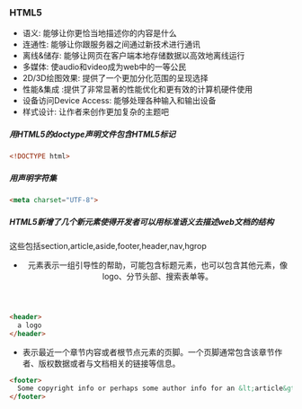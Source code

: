 ### HTML5
- 语义: 能够让你更恰当地描述你的内容是什么
- 连通性: 能够让你跟服务器之间通过新技术进行通讯
- 离线&储存: 能够让网页在客户端本地存储数据以高效地离线运行
- 多媒体: 使audio和video成为web中的一等公民
- 2D/3D绘图效果: 提供了一个更加分化范围的呈现选择
- 性能&集成 :提供了非常显著的性能优化和更有效的计算机硬件使用
- 设备访问Device Access: 能够处理各种输入和输出设备
- 样式设计: 让作者来创作更加复杂的主题吧


##### 用HTML5的doctype声明文件包含HTML5标记
```html
<!DOCTYPE html>
```

##### 用<meta charset>声明字符集
```html
<meta charset="UTF-8">
```

##### HTML5新增了几个新元素使得开发者可以用标准语义去描述web文档的结构
这些包括section,article,aside,footer,header,nav,hgrop

* <header>元素表示一组引导性的帮助，可能包含标题元素，也可以包含其他元素，像logo、分节头部、搜索表单等。
```html
<header>
  a logo
</header>
```

* <footer>表示最近一个章节内容或者根节点元素的页脚。一个页脚通常包含该章节作者、版权数据或者与文档相关的链接等信息。
```html
<footer>
  Some copyright info or perhaps some author info for an &lt;article&gt;?
</footer>
```
